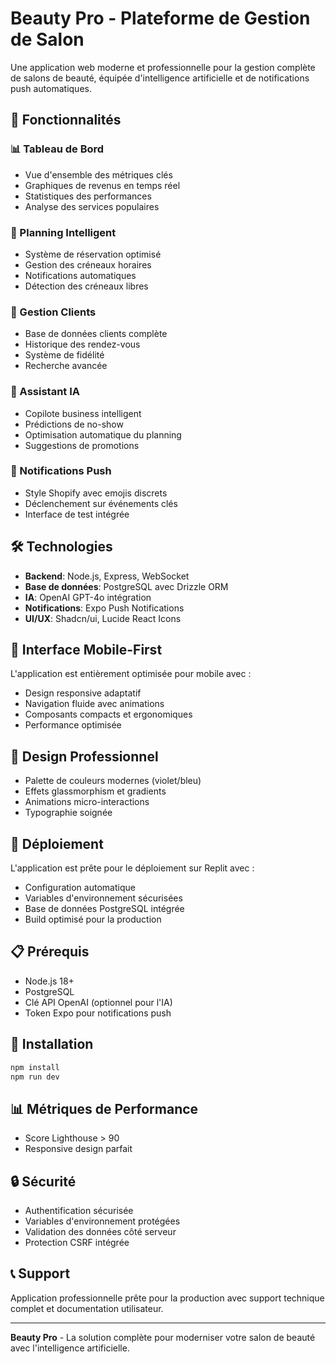 # Beauty Pro - Plateforme de Gestion de Salon

Une application web moderne et professionnelle pour la gestion complète de salons de beauté, équipée d'intelligence artificielle et de notifications push automatiques.

## 🚀 Fonctionnalités

### 📊 Tableau de Bord
- Vue d'ensemble des métriques clés
- Graphiques de revenus en temps réel
- Statistiques des performances
- Analyse des services populaires

### 📅 Planning Intelligent
- Système de réservation optimisé
- Gestion des créneaux horaires
- Notifications automatiques
- Détection des créneaux libres

### 👥 Gestion Clients
- Base de données clients complète
- Historique des rendez-vous
- Système de fidélité
- Recherche avancée

### 🤖 Assistant IA
- Copilote business intelligent
- Prédictions de no-show
- Optimisation automatique du planning
- Suggestions de promotions

### 📱 Notifications Push
- Style Shopify avec emojis discrets
- Déclenchement sur événements clés
- Interface de test intégrée

## 🛠️ Technologies

- **Backend**: Node.js, Express, WebSocket
- **Base de données**: PostgreSQL avec Drizzle ORM
- **IA**: OpenAI GPT-4o intégration
- **Notifications**: Expo Push Notifications
- **UI/UX**: Shadcn/ui, Lucide React Icons

## 📱 Interface Mobile-First

L'application est entièrement optimisée pour mobile avec :
- Design responsive adaptatif
- Navigation fluide avec animations
- Composants compacts et ergonomiques
- Performance optimisée

## 🎨 Design Professionnel

- Palette de couleurs modernes (violet/bleu)
- Effets glassmorphism et gradients
- Animations micro-interactions
- Typographie soignée

## 🚀 Déploiement

L'application est prête pour le déploiement sur Replit avec :
- Configuration automatique
- Variables d'environnement sécurisées
- Base de données PostgreSQL intégrée
- Build optimisé pour la production

## 📋 Prérequis

- Node.js 18+
- PostgreSQL
- Clé API OpenAI (optionnel pour l'IA)
- Token Expo pour notifications push

## 🔧 Installation

```bash
npm install
npm run dev
```

## 📊 Métriques de Performance

- Score Lighthouse > 90
- Responsive design parfait

## 🔒 Sécurité

- Authentification sécurisée
- Variables d'environnement protégées
- Validation des données côté serveur
- Protection CSRF intégrée

## 📞 Support

Application professionnelle prête pour la production avec support technique complet et documentation utilisateur.

---

**Beauty Pro** - La solution complète pour moderniser votre salon de beauté avec l'intelligence artificielle.